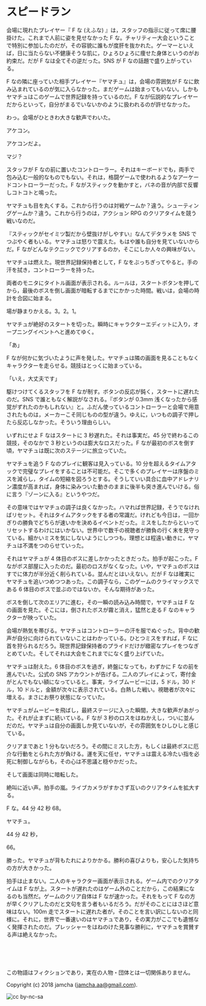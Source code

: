 

# スピードラン

会場に現れたプレイヤー『 F な (えふな) 』は，スタッフの指示に従って席に腰掛けた。これまで人前に姿を見せなかった F な。チャリティー大会ということで特別に参加したのだが，その容貌に誰もが度肝を抜かれた。ゲーマーといえば，日に当たらない不健康そうな肌に，ひょろひょろに痩せた身体というのがお約束だ。だが F なは全てその逆だった。SNS が F なの話題で盛り上がっている。  

F なの隣に座っていた相手プレイヤー『ヤマチュ』は，会場の雰囲気が F なに飲み込まれているのが気に入らなかった。まだゲームは始まってもいない。しかもヤマチュはこのゲームで世界記録を持っているのだ。F なが伝説的なプレイヤーだからといって，自分がまるでいないかのように扱われるのが許せなかった。  

わっ。会場がひときわ大きな歓声でわいた。  

アケコン。  

アケコンだよ。  

マジ？  

スタッフが F なの前に置いたコントローラー。それはキーボードでも，両手で包み込む一般的なものでもない。それは，格闘ゲームで使われるようなアーケードコントローラーだった。F ながスティックを動かすと，バネの音が内部で反響しコトコトと鳴った。  

ヤマチュも目を丸くする。これから行うのは対戦ゲームか？違う。シューティングゲームか？違う。これから行うのは，アクション RPG のクリアタイムを競う戦いなのだ。  

『スティックがセイミツ製だから壁抜けがしやすい』なんてデタラメを SNS でつぶやく者もいる。ヤマチュは怒りで震えた。もはや誰も自分を見ていないからだ。F ながどんなテクニックでクリアするのか，そこにしか人々の興味がない。  

ヤマチュは燃えた。現世界記録保持者として，F なをぶっちぎってやると。手の汗を拭き，コントローラーを持った。  

両者のモニタにタイトル画面が表示される。ルールは，スタートボタンを押してから，最後のボスを倒し画面が暗転するまでにかかった時間。戦いは，会場の時計を合図に始まる。  

場が静まりかえる。3。2。1。  

ヤマチュが絶好のスタートを切った。瞬時にキャラクターエディットに入り，オープニングイベントへと進めてゆく。  

「あ」  

F なが何かに気づいたように声を発した。ヤマチュは隣の画面を見ることもなくキャラクターを走らせる。競技はとっくに始まっている。  

「いえ，大丈夫です」  

駆けつけてくるスタッフを F なが制す。ボタンの反応が鈍く，スタートに遅れたのだ。SNS で誰ともなく解説がなされる。『ボタンが 0.3mm 浅くなったから感覚がずれたのかもしれない』と。ふだん使っているコントローラーと会場で用意されたものは，メーカーこそ同じものの型が違う。ゆえに，いつもの調子で押したら反応しなかった。そういう理由らしい。  

いずれにせよ F なはスタートに 3 秒遅れた。それは事実だ。45 分で終わるこの競技，そのなかで 3 秒というのは膨大なロスだった。F なが最初のボスを倒す頃，ヤマチュは既に次のステージに旅立っていた。  

ヤマチュを追う F なのプレイに観客は見入っている。10 分を超えるタイムアタックで完璧なプレイをすることは不可能だ。そこで多くのプレイヤーは序盤のミスを減らし，タイムの短縮を図ろうとする。そうしていい具合に血中アドレナリン濃度が高まれば，身体に染みついた動きのままに後半も突き進んでいける。俗に言う『ゾーンに入る』というやつだ。  

その意味ではヤマチュの調子は良くなかった。ハマれば世界記録，そうでなければリセット。それはタイムアタックをする者の常識だ。けれども今日は，一回かぎりの勝負でどちらが速いかを決めるイベントだった。ミスをしたからといってリセットするわけにはいかない。世界中で数千の視聴者が勝負の行く末を見守っている。細かいミスを気にしないようにしつつも，理想とは程遠い動きに，ヤマチュは不満をつのらせていった。  

それはヤマチュが 4 体目のボスに差しかかったときだった。拍手が起こった。F ながボス部屋に入ったのだ。最初のロスがなくなった。いや，ヤマチュのボスはすでに体力が半分近く削られている。並んだとはいえない。だが F なは確実にヤマチュを追いつめつつあった。この調子なら，このゲームのクライマックスである 6 体目のボスで並ぶのではないか。そんな期待があった。  

ボスを倒して次のエリアに進む，その一瞬の読み込み時間で，ヤマチュは F なの画面を見た。そこには，倒されたボスが霧と消え，猛然と走る F なのキャラクターが映っていた。  

会場が熱気を帯びる。ヤマチュはコントローラーの汗を服でぬぐった。背中の歓声が自分に向けられていないことはわかっている。ひとつミスをすれば，F なに首を狩られるだろう。現世界記録保持者のプライドだけが緻密なプレイをつなぎとめていた。そしてそれは大会をこれまでになく盛り上げていた。  

ヤマチュは耐えた。6 体目のボスを過ぎ，終盤になっても，わずかに F なの前を進んでいた。公式の SNS アカウントが告げる。二人のプレイによって，寄付金がとんでもない額になっていると。事実，ライブムービーには，5 ドル，30 ドル，10 ドルと，金額が次々に表示されている。白熱した戦い。視聴者が次々に増える。まさにお祭り状態になっていた。  

ヤマチュがムービーを飛ばし，最終ステージに入った瞬間，大きな歓声があがった。それが止まずに続いている。F なが 3 秒のロスをはねかえし，ついに並んだのだ。ヤマチュは自分の画面しか見ていないが，その雰囲気をひしひしと感じている。  

クリアまであと 1 分もないだろう。その間にミスした方，もしくは最終ボスに厄介な行動をとられた方が負ける。運を天に任せ，ヤマチュは震える冷たい指を必死に制御しながらも，その心は不思議と穏やかだった。  

そして画面は同時に暗転した。  

絶叫に近い声。拍手の嵐。ライブカメラがすかさず互いのクリアタイムを拡大する。  

F な。44 分 42 秒 68。  

ヤマチュ。  

44 分 42 秒，  

66。  

勝った。ヤマチュが背もたれによりかかる。勝利の喜びよりも，安心した気持ちの方が大きかった。  

拍手は止まない。二人のキャラクター画面が表示される。ゲーム内でのクリアタイムは F なが上。スタートが遅れたのはゲーム外のことだから，この結果になるのも当然だ。ゲームのクリア自体は F なが速かった。それをもって F なの方が早くクリアしたのだと文句を言う者もいるだろう。だがそのことにはさほど意味はない。100m 走でスタートに遅れた者が，そのことを言い訳にしないのと同様に。それに，世界で一番速いのはヤマチュであり，その実力がここでも遺憾なく発揮されたのだ。プレッシャーをはねのけた見事な勝利に，ヤマチュを賞賛する声は絶えなかった。  

<br>  
<br>  

<br>  

この物語はフィクションであり，実在の人物・団体とは一切関係ありません。  

Copyright (c) 2018 jamcha (jamcha.aa@gmail.com).  

![cc by-nc-sa](https://i.creativecommons.org/l/by-nc-sa/4.0/88x31.png)  

